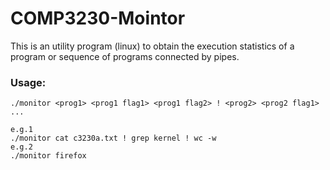 # COMP3230-Mointor

This is an utility program (linux) to obtain the execution statistics of a program or sequence of programs connected by pipes.

### Usage:
```
./monitor <prog1> <prog1 flag1> <prog1 flag2> ! <prog2> <prog2 flag1> ...

e.g.1
./monitor cat c3230a.txt ! grep kernel ! wc -w
e.g.2
./monitor firefox
```
